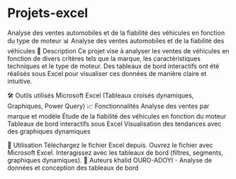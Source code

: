 # Projets-excel
Analyse des ventes automobiles et de la fiabilité des véhicules en fonction du type de moteur
📊 Analyse des ventes automobiles et de la fiabilité des véhicules
🚗 Description
Ce projet vise à analyser les ventes de véhicules en fonction de divers critères tels que la marque, les caractéristiques techniques et le type de moteur.
Des tableaux de bord interactifs ont été réalisés sous Excel pour visualiser ces données de manière claire et intuitive.

🛠️ Outils utilisés
Microsoft Excel (Tableaux croisés dynamiques, Graphiques, Power Query)
📈 Fonctionnalités
Analyse des ventes par marque et modèle
Étude de la fiabilité des véhicules en fonction du moteur
Tableaux de bord interactifs sous Excel
Visualisation des tendances avec des graphiques dynamiques

🚀 Utilisation
Téléchargez le fichier Excel depuis.
Ouvrez le fichier avec Microsoft Excel.
Interagissez avec les tableaux de bord (filtres, segments, graphiques dynamiques).
📌 Auteurs
khalid OURO-ADOYI - Analyse de données et conception des tableaux de bord
